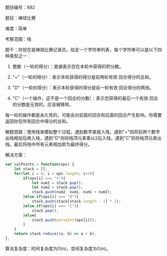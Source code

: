 题目编号：682

题目：棒球比赛

难度：简单

考察范围：栈

题干：你现在是棒球比赛记录员。给定一个字符串列表，每个字符串可以是以下四种类型之一：

1. 整数（一轮的得分）：直接表示您在本轮中获得的积分数。

2. "+"（一轮的得分）：表示本轮获得的得分是前两轮有效 回合得分的总和。

3. "D"（一轮的得分）：表示本轮获得的得分是前一轮有效 回合得分的两倍。

4. "C"（一个操作，这不是一个回合的分数）：表示您获得的最后一个有效 回合的分数是无效的，应该被移除。

每一轮的操作都是永久性的，可能会对前面的回合和后面的回合产生影响。你需要返回你在所有回合中得分的总和。

解题思路：使用栈来模拟整个过程，遇到数字直接入栈，遇到"+"则将前两个数字出栈相加后再入栈，遇到"D"则将栈顶元素乘以2后入栈，遇到"C"则将栈顶元素出栈。最后将栈中所有元素相加即为最终得分。

解决方案：

```javascript
var calPoints = function(ops) {
    let stack = [];
    for(let i = 0; i < ops.length; i++){
        if(ops[i] === "+"){
            let num1 = stack.pop();
            let num2 = stack.pop();
            stack.push(num2, num1, num1 + num2);
        }else if(ops[i] === "D"){
            stack.push(stack[stack.length - 1] * 2);
        }else if(ops[i] === "C"){
            stack.pop();
        }else{
            stack.push(parseInt(ops[i]));
        }
    }
    return stack.reduce((a, b) => a + b);
};
```

算法复杂度：时间复杂度为O(n)，空间复杂度为O(n)。